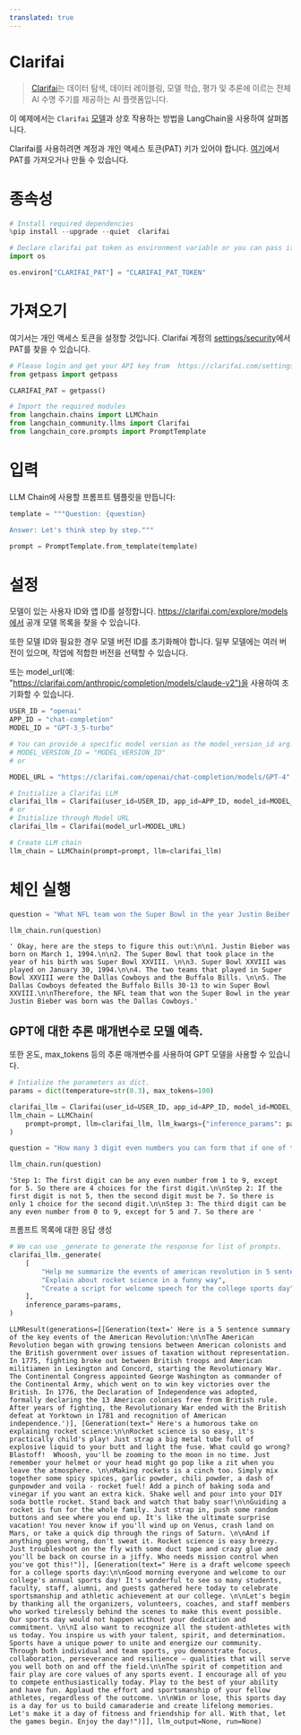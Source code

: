 ```yaml
---
translated: true
---
```


# Clarifai

>[Clarifai](https://www.clarifai.com/)는 데이터 탐색, 데이터 레이블링, 모델 학습, 평가 및 추론에 이르는 전체 AI 수명 주기를 제공하는 AI 플랫폼입니다.

이 예제에서는 `Clarifai` [모델](https://clarifai.com/explore/models)과 상호 작용하는 방법을 LangChain을 사용하여 살펴봅니다.

Clarifai를 사용하려면 계정과 개인 액세스 토큰(PAT) 키가 있어야 합니다.
[여기](https://clarifai.com/settings/security)에서 PAT를 가져오거나 만들 수 있습니다.

# 종속성

```python
# Install required dependencies
%pip install --upgrade --quiet  clarifai
```

```python
# Declare clarifai pat token as environment variable or you can pass it as argument in clarifai class.
import os

os.environ["CLARIFAI_PAT"] = "CLARIFAI_PAT_TOKEN"
```

# 가져오기

여기서는 개인 액세스 토큰을 설정할 것입니다. Clarifai 계정의 [settings/security](https://clarifai.com/settings/security)에서 PAT를 찾을 수 있습니다.

```python
# Please login and get your API key from  https://clarifai.com/settings/security
from getpass import getpass

CLARIFAI_PAT = getpass()
```

```python
# Import the required modules
from langchain.chains import LLMChain
from langchain_community.llms import Clarifai
from langchain_core.prompts import PromptTemplate
```

# 입력

LLM Chain에 사용할 프롬프트 템플릿을 만듭니다:

```python
template = """Question: {question}

Answer: Let's think step by step."""

prompt = PromptTemplate.from_template(template)
```

# 설정

모델이 있는 사용자 ID와 앱 ID를 설정합니다. https://clarifai.com/explore/models에서 공개 모델 목록을 찾을 수 있습니다.

또한 모델 ID와 필요한 경우 모델 버전 ID를 초기화해야 합니다. 일부 모델에는 여러 버전이 있으며, 작업에 적합한 버전을 선택할 수 있습니다.

또는 model_url(예: "https://clarifai.com/anthropic/completion/models/claude-v2")을 사용하여 초기화할 수 있습니다.

```python
USER_ID = "openai"
APP_ID = "chat-completion"
MODEL_ID = "GPT-3_5-turbo"

# You can provide a specific model version as the model_version_id arg.
# MODEL_VERSION_ID = "MODEL_VERSION_ID"
# or

MODEL_URL = "https://clarifai.com/openai/chat-completion/models/GPT-4"
```

```python
# Initialize a Clarifai LLM
clarifai_llm = Clarifai(user_id=USER_ID, app_id=APP_ID, model_id=MODEL_ID)
# or
# Initialize through Model URL
clarifai_llm = Clarifai(model_url=MODEL_URL)
```

```python
# Create LLM chain
llm_chain = LLMChain(prompt=prompt, llm=clarifai_llm)
```

# 체인 실행

```python
question = "What NFL team won the Super Bowl in the year Justin Beiber was born?"

llm_chain.run(question)
```

```output
' Okay, here are the steps to figure this out:\n\n1. Justin Bieber was born on March 1, 1994.\n\n2. The Super Bowl that took place in the year of his birth was Super Bowl XXVIII. \n\n3. Super Bowl XXVIII was played on January 30, 1994.\n\n4. The two teams that played in Super Bowl XXVIII were the Dallas Cowboys and the Buffalo Bills. \n\n5. The Dallas Cowboys defeated the Buffalo Bills 30-13 to win Super Bowl XXVIII.\n\nTherefore, the NFL team that won the Super Bowl in the year Justin Bieber was born was the Dallas Cowboys.'
```

## GPT에 대한 추론 매개변수로 모델 예측.

또한 온도, max_tokens 등의 추론 매개변수를 사용하여 GPT 모델을 사용할 수 있습니다.

```python
# Intialize the parameters as dict.
params = dict(temperature=str(0.3), max_tokens=100)
```

```python
clarifai_llm = Clarifai(user_id=USER_ID, app_id=APP_ID, model_id=MODEL_ID)
llm_chain = LLMChain(
    prompt=prompt, llm=clarifai_llm, llm_kwargs={"inference_params": params}
)
```

```python
question = "How many 3 digit even numbers you can form that if one of the digits is 5 then the following digit must be 7?"

llm_chain.run(question)
```

```output
'Step 1: The first digit can be any even number from 1 to 9, except for 5. So there are 4 choices for the first digit.\n\nStep 2: If the first digit is not 5, then the second digit must be 7. So there is only 1 choice for the second digit.\n\nStep 3: The third digit can be any even number from 0 to 9, except for 5 and 7. So there are '
```

프롬프트 목록에 대한 응답 생성

```python
# We can use _generate to generate the response for list of prompts.
clarifai_llm._generate(
    [
        "Help me summarize the events of american revolution in 5 sentences",
        "Explain about rocket science in a funny way",
        "Create a script for welcome speech for the college sports day",
    ],
    inference_params=params,
)
```

```output
LLMResult(generations=[[Generation(text=' Here is a 5 sentence summary of the key events of the American Revolution:\n\nThe American Revolution began with growing tensions between American colonists and the British government over issues of taxation without representation. In 1775, fighting broke out between British troops and American militiamen in Lexington and Concord, starting the Revolutionary War. The Continental Congress appointed George Washington as commander of the Continental Army, which went on to win key victories over the British. In 1776, the Declaration of Independence was adopted, formally declaring the 13 American colonies free from British rule. After years of fighting, the Revolutionary War ended with the British defeat at Yorktown in 1781 and recognition of American independence.')], [Generation(text=" Here's a humorous take on explaining rocket science:\n\nRocket science is so easy, it's practically child's play! Just strap a big metal tube full of explosive liquid to your butt and light the fuse. What could go wrong? Blastoff!  Whoosh, you'll be zooming to the moon in no time. Just remember your helmet or your head might go pop like a zit when you leave the atmosphere. \n\nMaking rockets is a cinch too. Simply mix together some spicy spices, garlic powder, chili powder, a dash of gunpowder and voila - rocket fuel! Add a pinch of baking soda and vinegar if you want an extra kick. Shake well and pour into your DIY soda bottle rocket. Stand back and watch that baby soar!\n\nGuiding a rocket is fun for the whole family. Just strap in, push some random buttons and see where you end up. It's like the ultimate surprise vacation! You never know if you'll wind up on Venus, crash land on Mars, or take a quick dip through the rings of Saturn. \n\nAnd if anything goes wrong, don't sweat it. Rocket science is easy breezy. Just troubleshoot on the fly with some duct tape and crazy glue and you'll be back on course in a jiffy. Who needs mission control when you've got this!")], [Generation(text=" Here is a draft welcome speech for a college sports day:\n\nGood morning everyone and welcome to our college's annual sports day! It's wonderful to see so many students, faculty, staff, alumni, and guests gathered here today to celebrate sportsmanship and athletic achievement at our college. \n\nLet's begin by thanking all the organizers, volunteers, coaches, and staff members who worked tirelessly behind the scenes to make this event possible. Our sports day would not happen without your dedication and commitment. \n\nI also want to recognize all the student-athletes with us today. You inspire us with your talent, spirit, and determination. Sports have a unique power to unite and energize our community. Through both individual and team sports, you demonstrate focus, collaboration, perseverance and resilience – qualities that will serve you well both on and off the field.\n\nThe spirit of competition and fair play are core values of any sports event. I encourage all of you to compete enthusiastically today. Play to the best of your ability and have fun. Applaud the effort and sportsmanship of your fellow athletes, regardless of the outcome. \n\nWin or lose, this sports day is a day for us to build camaraderie and create lifelong memories. Let's make it a day of fitness and friendship for all. With that, let the games begin. Enjoy the day!")]], llm_output=None, run=None)
```

